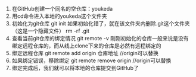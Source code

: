 1. 在GitHub创建一个同名的空仓库：youkeda
2. 用cd命令进入本地的youkeda这个文件夹
3. 初始化为git仓库
git init
如果初始化错了，就在该文件夹内删除.git这个文件夹（这是一个隐藏文件）
rm -rf .git
4. 查看当前git仓库的绑定情况
git remote -v
刚刚初始化的仓库一般来说是没有绑定远程仓库的，而从线上clone下来的仓库是必然有远程绑定的
5. 绑定远程仓库
git remote add origin 仓库地址
//origin可以替换
6. 如果绑定错误，移除绑定
git remote remove origin
//origin可以替换
7. 绑定完成后，我们就可以将本地的仓库提交到GitHub了